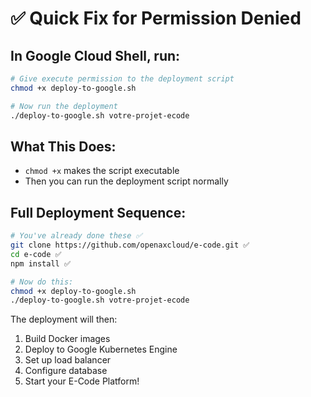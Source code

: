 # ✅ Quick Fix for Permission Denied

## In Google Cloud Shell, run:

```bash
# Give execute permission to the deployment script
chmod +x deploy-to-google.sh

# Now run the deployment
./deploy-to-google.sh votre-projet-ecode
```

## What This Does:
- `chmod +x` makes the script executable
- Then you can run the deployment script normally

## Full Deployment Sequence:
```bash
# You've already done these ✅
git clone https://github.com/openaxcloud/e-code.git ✅
cd e-code ✅
npm install ✅

# Now do this:
chmod +x deploy-to-google.sh
./deploy-to-google.sh votre-projet-ecode
```

The deployment will then:
1. Build Docker images
2. Deploy to Google Kubernetes Engine
3. Set up load balancer
4. Configure database
5. Start your E-Code Platform!